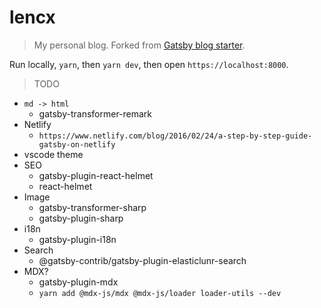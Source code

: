 # lencx

> My personal blog. Forked from [Gatsby blog starter](https://github.com/gatsbyjs/gatsby-starter-blog).

Run locally, `yarn`, then `yarn dev`, then open `https://localhost:8000`.

> TODO

* `md -> html`
  * gatsby-transformer-remark
* Netlify
  * `https://www.netlify.com/blog/2016/02/24/a-step-by-step-guide-gatsby-on-netlify`
* vscode theme
* SEO
  * gatsby-plugin-react-helmet
  * react-helmet
* Image
  * gatsby-transformer-sharp
  * gatsby-plugin-sharp
* i18n
  * gatsby-plugin-i18n
* Search
  * @gatsby-contrib/gatsby-plugin-elasticlunr-search
* MDX?
  * gatsby-plugin-mdx
  * `yarn add @mdx-js/mdx @mdx-js/loader loader-utils --dev`
